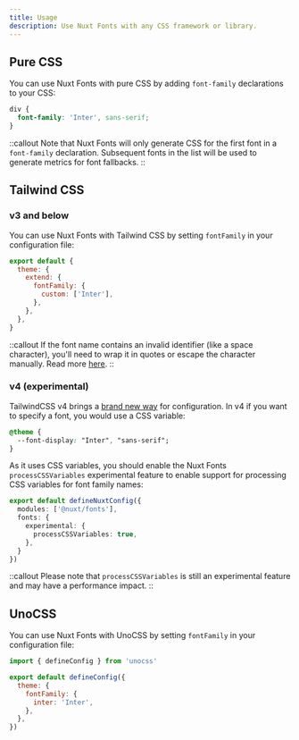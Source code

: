 ```yaml
---
title: Usage
description: Use Nuxt Fonts with any CSS framework or library.
---
```


## Pure CSS
You can use Nuxt Fonts with pure CSS by adding `font-family` declarations to your CSS:

```css [assets/css/fonts.css]
div {
  font-family: 'Inter', sans-serif;
}
```

::callout
Note that Nuxt Fonts will only generate CSS for the first font in a `font-family` declaration. Subsequent fonts in the list will be used to generate metrics for font fallbacks.
::

## Tailwind CSS

### v3 and below
You can use Nuxt Fonts with Tailwind CSS by setting `fontFamily` in your configuration file:

```js [tailwind.config.js]
export default {
  theme: {
    extend: {
      fontFamily: {
        custom: ['Inter'],
      },
    },
  },
}
```

::callout
If the font name contains an invalid identifier (like a space character), you'll need to wrap it in quotes or escape the character manually. Read more [here](https://tailwindcss.com/docs/font-family#customizing-your-theme).
::

### v4 (experimental)

TailwindCSS v4 brings a [brand new way](https://tailwindcss.com/blog/tailwindcss-v4-alpha) for configuration. In v4 if you want to specify a font, you would use a CSS variable:

```css [main.css]
@theme {
  --font-display: "Inter", "sans-serif";
}
```

As it uses CSS variables, you should enable the Nuxt Fonts `processCSSVariables` experimental feature to enable support for processing CSS variables for font family names:

```ts [nuxt.config.ts]
export default defineNuxtConfig({
  modules: ['@nuxt/fonts'],
  fonts: {
    experimental: {
      processCSSVariables: true,
    },
  }
})
```

::callout
Please note that `processCSSVariables` is still an experimental feature and may have a performance impact.
::

## UnoCSS
You can use Nuxt Fonts with UnoCSS by setting `fontFamily` in your configuration file:

```js [uno.config.js]
import { defineConfig } from 'unocss'

export default defineConfig({
  theme: {
    fontFamily: {
      inter: 'Inter',
    },
  },
})
```
